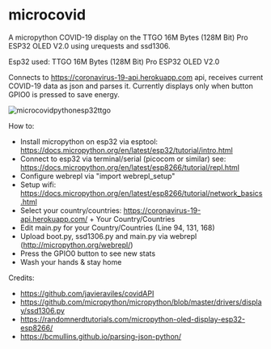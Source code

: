 # microcovid
A micropython COVID-19 display on the TTGO 16M Bytes (128M Bit) Pro ESP32 OLED V2.0 using urequests and ssd1306.

Esp32 used: TTGO 16M Bytes (128M Bit) Pro ESP32 OLED V2.0

Connects to https://coronavirus-19-api.herokuapp.com api, receives current COVID-19 data as json and parses it.
Currently displays only when button GPIO0 is pressed to save energy.

![microcovidpythonesp32ttgo](https://user-images.githubusercontent.com/936824/77230367-f4fd0600-6b50-11ea-9529-6f3d97d434f2.gif
)

How to:
- Install micropython on esp32 via esptool: https://docs.micropython.org/en/latest/esp32/tutorial/intro.html
- Connect to esp32 via terminal/serial (picocom or similar) see: https://docs.micropython.org/en/latest/esp8266/tutorial/repl.html
- Configure webrepl via "import webrepl_setup"
- Setup wifi: https://docs.micropython.org/en/latest/esp8266/tutorial/network_basics.html
- Select your country/countries: https://coronavirus-19-api.herokuapp.com/ + Your Country/Countries
- Edit main.py for your Country/Countries (Line 94, 131, 168)
- Upload boot.py, ssd1306.py and main.py via webrepl (http://micropython.org/webrepl/)
- Press the GPIO0 button to see new stats
- Wash your hands & stay home

Credits: 
- https://github.com/javieraviles/covidAPI
- https://github.com/micropython/micropython/blob/master/drivers/display/ssd1306.py
- https://randomnerdtutorials.com/micropython-oled-display-esp32-esp8266/
- https://bcmullins.github.io/parsing-json-python/
